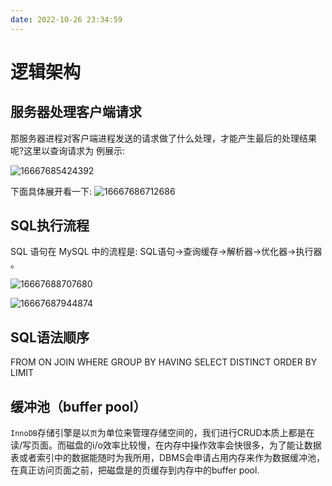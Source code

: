 ```yaml
---
date: 2022-10-26 23:34:59
---
```

# 逻辑架构
## 服务器处理客户端请求
那服务器进程对客户端进程发送的请求做了什么处理，才能产生最后的处理结果呢?这里以查询请求为
例展示:

![16667685424392](https://oss.xing.tools/2022/10/26/16667685424392.jpg)

下面具体展开看一下:
![16667686712686](https://oss.xing.tools/2022/10/26/16667686712686.jpg)


## SQL执行流程
SQL 语句在 MySQL 中的流程是: SQL语句→查询缓存→解析器→优化器→执行器 。

![16667688707680](https://oss.xing.tools/2022/10/26/16667688707680.jpg)


![16667687944874](https://oss.xing.tools/2022/10/26/16667687944874.jpg)
## SQL语法顺序
FROM
ON
JOIN
WHERE
GROUP BY
HAVING
SELECT
DISTINCT
ORDER BY
LIMIT

## 缓冲池（buffer pool）
`InnoDB`存储引擎是以`页`为单位来管理存储空间的，我们进行CRUD本质上都是在读/写页面。而磁盘的i/o效率比较慢，在内存中操作效率会快很多，为了能让数据表或者索引中的数据能随时为我所用，DBMS会申请占用内存来作为数据缓冲池，在真正访问页面之前，把磁盘是的页缓存到内存中的buffer pool.

